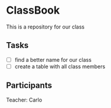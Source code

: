 # ClassBook

This is a repository for our class

## Tasks

- [ ] find a better name for our class
- [ ] create a table with all class members

## Participants

Teacher: Carlo